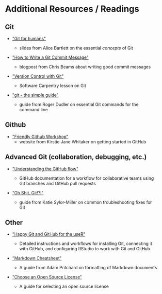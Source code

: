 # Additional Resources / Readings

## Git

* ["Git for humans"](https://speakerdeck.com/alicebartlett/git-for-humans)
  - slides from Alice Bartlett on the essential *concepts* of Git

* ["How to Write a Git Commit Message"](https://chris.beams.io/posts/git-commit/)
  - blogpost from Chris Beams about writing good commit messages

* ["Version Control with Git"](https://swcarpentry.github.io/git-novice/)
  - Software Carpentry lesson on Git

* ["git - the simple guide"](https://rogerdudler.github.io/git-guide/)
  - guide from Roger Dudler on essential Git commands for the command line

## Github

* ["Friendly Github Workshop"](https://kirstiejane.github.io/friendly-github-intro/)
  - website from Kirstie Jane Whitaker on getting started in GitHub

## Advanced Git (collaboration, debugging, etc.)

* ["Understanding the GitHub flow"](https://guides.github.com/introduction/flow/)
  - GitHub documentation for a workflow for collaborative teams using Git branches and GitHub pull requests

* ["Oh Shit, Git!?!"](https://ohshitgit.com/)
  - guide from Katie Sylor-Miller on common troubleshooting fixes for Git

## Other

* ["Happy Git and GitHub for the useR"](https://happygitwithr.com/)
  - Detailed instructions and workflows for installing Git, connecting it with GitHub, and configuring RStudio to work with Git and GitHub

* ["Markdown Cheatsheet"](https://github.com/adam-p/markdown-here/wiki/Markdown-Cheatsheet)
  - A guide from Adam Pritchard on formatting of Markdown documents

* ["Choose an Open Source License"](https://choosealicense.com/)
  - A guide for selecting an open source license
